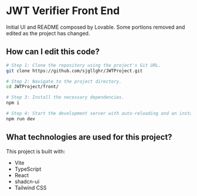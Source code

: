 # JWT Verifier Front End

Initial UI and README composed by Lovable. Some portions removed and edited as the project has changed.

## How can I edit this code?

```sh
# Step 1: Clone the repository using the project's Git URL.
git clone https://github.com/sjgllghr/JWTProject.git

# Step 2: Navigate to the project directory.
cd JWTProject/front/

# Step 3: Install the necessary dependencies.
npm i

# Step 4: Start the development server with auto-reloading and an instant preview.
npm run dev
```

## What technologies are used for this project?

This project is built with:
- Vite
- TypeScript
- React
- shadcn-ui
- Tailwind CSS
